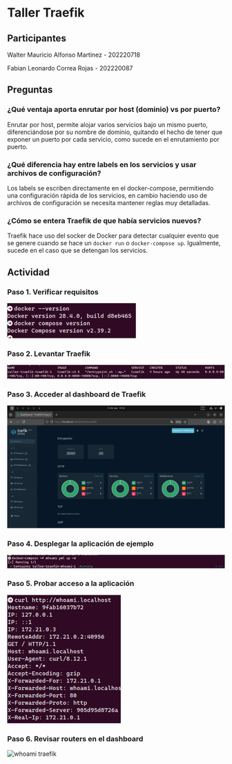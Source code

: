 # Taller Traefik 

## Participantes

Walter Mauricio Alfonso Martinez - 202220718

Fabian Leonardo Correa Rojas - 202220087

## Preguntas

### ¿Qué ventaja aporta enrutar por host (dominio) vs por puerto?

Enrutar por host, permite alojar varios servicios bajo un mismo puerto, diferenciándose por su nombre de dominio, quitando el hecho de tener que exponer un puerto por cada servicio, como sucede en el enrutamiento por puerto.

### ¿Qué diferencia hay entre labels en los servicios y usar archivos de configuración?

Los labels se escriben directamente en el docker-compose, permitiendo una configuración rápida de los servicios, en cambio haciendo uso de archivos de configuración se necesita mantener reglas muy detalladas.

### ¿Cómo se entera Traefik de que había servicios nuevos?

Traefik hace uso del socker de Docker para detectar cualquier evento que se genere cuando se hace un `docker run` o `docker-compose up`. Igualmente, sucede en el caso que se detengan los servicios.

## Actividad

### Paso 1. Verificar requisitos

![docker version](./images/docker-version.png)

### Paso 2. Levantar Traefik

![docker compose ps](./images/traefik-ps.png)

### Paso 3. Acceder al dashboard de Traefik

![traefik dashboard](./images/traefik-dashboard.png)

### Paso 4. Desplegar la aplicación de ejemplo

![whoami up](./images/whoami-up.png)

### Paso 5. Probar acceso a la aplicación

![curl service](./images/curl-service.png)

### Paso 6. Revisar routers en el dashboard

![whoami traefik](/home/fabiancho/Documentos/taller-traefik/images/whoami-traefik.png)
